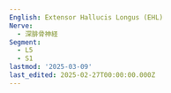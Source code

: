 ```yaml
---
English: Extensor Hallucis Longus (EHL)
Nerve:
  - 深腓骨神経
Segment:
  - L5
  - S1
lastmod: '2025-03-09'
last_edited: 2025-02-27T00:00:00.000Z
---
```



